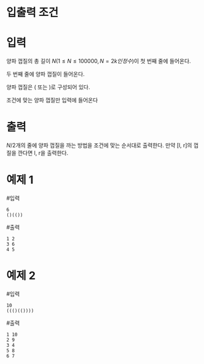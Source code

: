 # 입출력 조건

# 입력

양파 껍질의 총 길이 $N(1 ≤ N ≤ 100000, N = 2k인 정수)$이 첫 번째 줄에 들어온다.

두 번째 줄에 양파 껍질이 들어온다.

양파 껍질은 ( 또는 )로 구성되어 있다.

조건에 맞는 양파 껍질만 입력에 들어온다

# 출력

$N/2$개의 줄에 양파 껍질을 까는 방법을 조건에 맞는 순서대로 출력한다. 만약 [l, r]의 껍질을 깐다면 l, r을 출력한다.

# 예제 1

#입력

```
6
()(())
```

#출력

```
1 2
3 6
4 5
```

# 예제 2

#입력

```
10
((()(())))
```

#출력

```
1 10
2 9
3 4
5 8
6 7
```